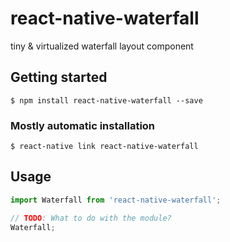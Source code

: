 # react-native-waterfall
tiny & virtualized waterfall layout component

## Getting started

`$ npm install react-native-waterfall --save`

### Mostly automatic installation

`$ react-native link react-native-waterfall`

## Usage
```javascript
import Waterfall from 'react-native-waterfall';

// TODO: What to do with the module?
Waterfall;
```
